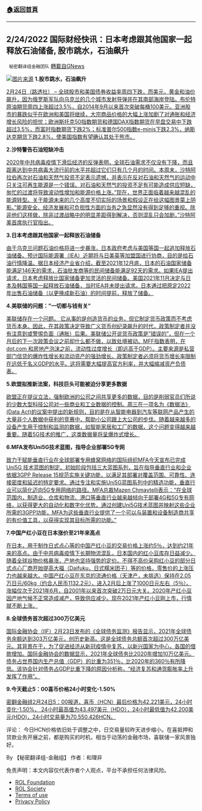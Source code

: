 ###  [:house:返回首頁](https://github.com/ourhimalayas/txt)
---


## 2/24/2022 国际财经快讯：日本考虑跟其他国家一起释放石油储备, 股市跳水，石油飙升
` 秘密翻译组金融团队` [轉載自GNews](https://gnews.org/zh-hans/2057913/)

![](https://assets.gnews.org/wp-content/uploads/2022/02/20220224-1.jpg)[图片来源](https://seekingalpha.com/article/4208695-how-high-can-oil-prices-rise)
**1.股市跳水，石油飙升**

[2月24日（路透社） – 全球股市和美国债券收益率周四下跌，而美元，黄金和油价飙升，因为俄罗斯军队向乌克兰的几个城市发射导弹并在其南部海岸登陆。布伦特原油期货周四上涨超过3.5%，自2014年9月以来首次突破每桶100美元。亚洲股市的暴跌似乎在欧洲和美国将继续，大宗商品价格的大幅上涨加剧了对通胀和经济增长风险的担忧；欧洲斯托克50指数期货和德国DAX指数期货在早盘交易中下跌超过3.5%，而富时指数期货下跌2%；标准普尔500指数e-minis下跌2.3%，纳斯达克期货下跌2.8%，使美国指数有望确认其处于熊市。](https://www.reuters.com/markets/europe/global-markets-wrapup-1pix-2022-02-24/)

**2.沙特警告石油短缺冲击**

[2020年中共病毒疫情下滑后经济的反弹表明，全球石油需求不仅没有下降，而且距离达到中共病毒大流行前的水平并超过它们只有几个月的时间。本周末，沙特阿拉伯再次对石油和天然气投资不足表示遗憾，并表示在反对石油和天然气的运动中只关注可再生能源是一个错误。对石油和天然气的投资不足有可能造成供应短缺，匆忙的过渡将导致波动性增加和能源价格上涨。”现在，世界正面临着越来越混乱的能源转型。关于能源未来的几个高度不切实际的场景和假设正在给这幅图景蒙上阴影。”能源安全、经济发展和可负担性方面的当务之急显然没有得到足够的重视。除非他们这样做，除非过渡战略中的明显差距得到解决，否则混乱只会加剧，”沙特阿美首席执行官指出。](https://www.zerohedge.com/markets/saudis-warn-oil-shortage-shock-blame-net-zero-underinvestment)

**3.日本考虑跟其他国家一起释放石油储备**

[由于乌克兰问题石油价格将进一步暴涨，日本政府考虑与美国等国一起追加释放石油储备。预计国际能源署（IEA）近期将与日美英等加盟国进行协商，目的是给石油行情降温。据日本经济产业省介绍，截至2021年12月底，日本的石油国家储备能满足146天的需求，石油批发商等的民间储备能满足92天的需求。如果IEA提出请求，日本考虑释放比国家储备更加灵活的民间储备。美国2021年11月决定与日本及韩国等国一起释放石油储备，当时IEA并未提出请求。日本通过把原定2022年出售石油储备（以更换成新石油）的时间提前，释放了储备。](https://cn.nikkei.com/politicsaeconomy/commodity/47743-2022-02-24-13-47-05.html)

**4.美联储的问题：”一切都与钱有关”**

[美联储存在一个问题。 它从事的是创造货币的业务，但它制定货币政策而不考虑货币本身。因此，在其政策决定导致广义货币创纪录飙升的时代，政策制定者并没有注意到或警惕负面（通胀）后果。美联储公开说货币政策是”错误的”，但在一个月后的下一次政策会议之前却什么都不做，以致处境被动。MFF指数表明，在 dot.com 和房地产泡沫之前，流动性过度增长（即远高于GDP）。主要来源是私营部门信贷的爆炸性增长和流动资产的强劲增长。政策制定者必须将货币增长率限制在远低于名义GDP的水平。这将需要大幅提高官方利率，并大幅缩减资产负债表。](https://www.zerohedge.com/markets/feds-problem-its-all-about-money)

**5.欧盟拟推新法案，科技巨头可能被迫分享更多数据**

[欧盟正在提议立法，强制欧洲的公司之间共享更多的数据，目的是削弱官员们所说的少数大型科技公司对一些商业和工业数据的控制。周三在一项名为《数据法》(Data Act)的议案中提出的新规则，目的是在从智能电器到汽车等联网产品产生的大量非个人数据中获利的竞赛中，帮助小公司跟上大公司的步伐。随着越来越多的设备产生用于控制和监测的数据，如智能家居和工厂的数据，这个问题变得越来越重要。随着5G技术的推广，这类数据量将呈爆炸式增长。](https://cn.wsj.com/articles/%E6%AC%A7%E7%9B%9F%E6%8B%9F%E6%8E%A8%E6%96%B0%E6%B3%95%E6%A1%88-%E7%A7%91%E6%8A%80%E5%B7%A8%E5%A4%B4%E5%8F%AF%E8%83%BD%E8%A2%AB%E8%BF%AB%E5%88%86%E4%BA%AB%E6%9B%B4%E5%A4%9A%E6%95%B0%E6%8D%AE-11645658436)

**6.MFA发布Uni5G技术蓝图，指导企业部署5G专网**

[致力于赋能垂直行业在全球部署专用蜂窝网络的国际组织MFA今天宣布已完成Uni5G 技术蓝图的制定。初始阶段包括三大蓝图系列，旨在指导垂直行业和企业依据3GPP Release 15规范实施关键功能，以满足其部署对覆盖范围、可靠性、连接密度和延迟的特定要求。通过专注和实施Uni5G蓝图系列中的精选功能，垂直行业可以简化迈向5G专用网络的路径。MFA总裁Mazen Chmaytelli表示：“在全球范围内，制造业、仓库和物流、港口等垂直行业越来越倾向于部署4G和5G专有网络，以获得更大的自动化和数字化优势。通过创建Uni5G技术蓝图并映射这些企业所需的3GPP功能，MFA为这些垂直行业提供了一个可以与装置和设备制造商共享的有价值工具，以获得实现其目标所需的功能。”](http://www.businesswirechina.com/zh/news/49688.html)

**7.中国产红小豆在日本涨价至21年来高点**

[在日本，用于制作日式点心等的中国产红小豆的交易价格上涨约5％，达到约21年来的高点。由于中共病毒疫情下长期物流混乱，日本国内的红小豆库存日益减少。随着全球谷物价格暴涨，产地也坚持强势的定价。不得不高价采购红小豆的部分日式点心厂商开始提高大福（Daifuku，日式糯米团子）等的价格，零售价的上涨压力也越来越大。中国产红小豆在东京的流通价格（天津产，未挑选）保持在2.05万日元/60kg（约合人民币1132.2元），进入2月后上涨了1000日元左右（5％）。涨幅仅次于2021年6月，自2001年以来首次突破2万日元大关。2020年产红小豆因产地气候不正常造成减产，导致供应减少。现在2021年产红小豆刚上市，行情就不断上涨。](https://cn.nikkei.com/industry/agriculture/47715-2022-02-24-04-59-56.html)

**8.全球债务首次超过300万亿美元**

[国际金融协会（IIF）2月23日发布的《全球债务监测》报告显示，2021年全球债务余额达到303万亿美元，创历史新高。这是全球债务总额首次超过300万亿美元。其背景在于，为了促进经济从新冠疫情中复苏，以新兴国家为中心，各国的借款增加。国际金融协会的数据显示，2021年全球债务比2020年增加10万亿美元。债务占世界国内生产总值（GDP）的比重为351％，比2020年的360％有所降低。该协会针对债务占GDP比重下降的原因分析称，“经济复苏和通货膨胀率上升发挥了作用”。](https://cn.nikkei.com/politicsaeconomy/epolitics/47731-2022-02-24-08-55-10.html)

**9.今天截止5：00喜币价格24小时变化-1.50%**

[密翻金融组2月24日5：00报道，喜币（HCN）最后价格为42.221美元，24小时变化-1.50%， 24小时最高值为43.497美元（HDO），24小时最低值为42.200美元(HDO)，24小时交易量为70,550.426HCN。](https://himalaya.exchange/trading?coinpair=HCN/HDO)

评论： 今日HCN价格依旧处于调整之中，日交易量较昨天进步缩小。在喜抵押和贷款业务开展之前，都是购买的时机，相当于动荡的金融市场，喜联储一家风景独好。

By 【秘密翻译组-金融组】
作者：和理非

 

免责声明：本文内容仅代表作者个人观点，平台不承担任何法律风险。

- [ROL Foundation](https://rolfoundation.org/)
- [ROL Society](https://rolsociety.org/)
- [Terms of use](https://gnews.org/terms-of-use-3/)
- [Privacy Policy](https://gnews.org/privacy-policy/)
